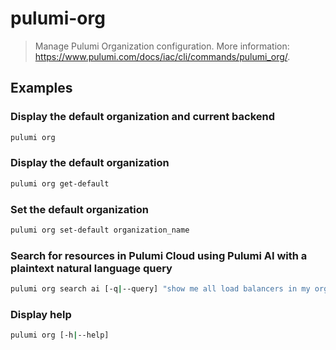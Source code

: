 # pulumi-org

> Manage Pulumi Organization configuration. More information: <https://www.pulumi.com/docs/iac/cli/commands/pulumi_org/>.

## Examples

### Display the default organization and current backend

```bash
pulumi org
```

### Display the default organization

```bash
pulumi org get-default
```

### Set the default organization

```bash
pulumi org set-default organization_name
```

### Search for resources in Pulumi Cloud using Pulumi AI with a plaintext natural language query

```bash
pulumi org search ai [-q|--query] "show me all load balancers in my organization"
```

### Display help

```bash
pulumi org [-h|--help]
```
